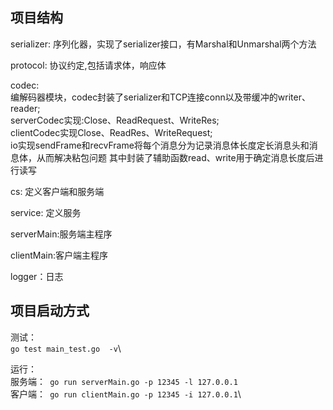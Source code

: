 ## 项目结构

serializer: 序列化器，实现了serializer接口，有Marshal和Unmarshal两个方法

protocol: 协议约定,包括请求体，响应体

codec: \
编解码器模块，codec封装了serializer和TCP连接conn以及带缓冲的writer、reader;\
serverCodec实现:Close、ReadRequest、WriteRes;\
clientCodec实现Close、ReadRes、WriteRequest;\
io实现sendFrame和recvFrame将每个消息分为记录消息体长度定长消息头和消息体，从而解决粘包问题
其中封装了辅助函数read、write用于确定消息长度后进行读写

cs: 定义客户端和服务端

service: 定义服务

serverMain:服务端主程序

clientMain:客户端主程序

logger：日志

## 项目启动方式

测试：\
`go test main_test.go  -v`\

运行：\
服务端：` go run serverMain.go -p 12345 -l 127.0.0.1`\
客户端：` go run clientMain.go -p 12345 -i 127.0.0.1`\


